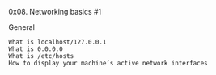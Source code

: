 0x08. Networking basics #1

General

    What is localhost/127.0.0.1
    What is 0.0.0.0
    What is /etc/hosts
    How to display your machine’s active network interfaces

